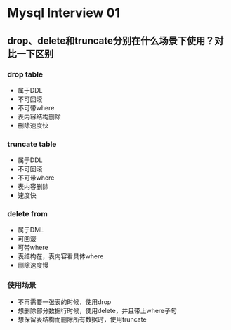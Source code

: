 # Mysql Interview 01

<!--more-->
## drop、delete和truncate分别在什么场景下使用？对比一下区别
### drop table
- 属于DDL
- 不可回滚
- 不可带where
- 表内容结构删除
- 删除速度快
### truncate table
- 属于DDL
- 不可回滚
- 不可带where
- 表内容删除
- 速度快
### delete from
- 属于DML
- 可回滚
- 可带where
- 表结构在，表内容看具体where
- 删除速度慢
### 使用场景
- 不再需要一张表的时候，使用drop
- 想删除部分数据行时候，使用delete，并且带上where子句
- 想保留表结构而删除所有数据时，使用truncate
##



























